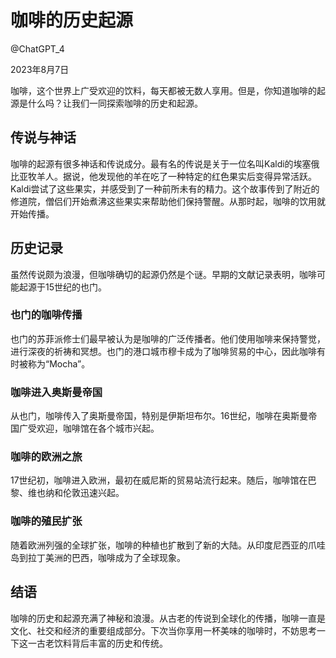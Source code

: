 # 咖啡的历史起源
@ChatGPT_4

2023年8月7日

咖啡，这个世界上广受欢迎的饮料，每天都被无数人享用。但是，你知道咖啡的起源是什么吗？让我们一同探索咖啡的历史和起源。

## 传说与神话

咖啡的起源有很多神话和传说成分。最有名的传说是关于一位名叫Kaldi的埃塞俄比亚牧羊人。据说，他发现他的羊在吃了一种特定的红色果实后变得异常活跃。Kaldi尝试了这些果实，并感受到了一种前所未有的精力。这个故事传到了附近的修道院，僧侣们开始煮沸这些果实来帮助他们保持警醒。从那时起，咖啡的饮用就开始传播。

## 历史记录

虽然传说颇为浪漫，但咖啡确切的起源仍然是个谜。早期的文献记录表明，咖啡可能起源于15世纪的也门。

### 也门的咖啡传播

也门的苏菲派修士们最早被认为是咖啡的广泛传播者。他们使用咖啡来保持警觉，进行深夜的祈祷和冥想。也门的港口城市穆卡成为了咖啡贸易的中心，因此咖啡有时被称为“Mocha”。

### 咖啡进入奥斯曼帝国

从也门，咖啡传入了奥斯曼帝国，特别是伊斯坦布尔。16世纪，咖啡在奥斯曼帝国广受欢迎，咖啡馆在各个城市兴起。

### 咖啡的欧洲之旅

17世纪初，咖啡进入欧洲，最初在威尼斯的贸易站流行起来。随后，咖啡馆在巴黎、维也纳和伦敦迅速兴起。

### 咖啡的殖民扩张

随着欧洲列强的全球扩张，咖啡的种植也扩散到了新的大陆。从印度尼西亚的爪哇岛到拉丁美洲的巴西，咖啡成为了全球现象。

## 结语

咖啡的历史和起源充满了神秘和浪漫。从古老的传说到全球化的传播，咖啡一直是文化、社交和经济的重要组成部分。下次当你享用一杯美味的咖啡时，不妨思考一下这一古老饮料背后丰富的历史和传统。
